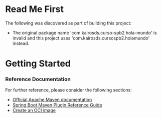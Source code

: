 # Read Me First
The following was discovered as part of building this project:

* The original package name 'com.kairosds.curso-spb2.hola-mundo' is invalid and this project uses 'com.kairosds.cursospb2.holamundo' instead.

# Getting Started

### Reference Documentation
For further reference, please consider the following sections:

* [Official Apache Maven documentation](https://maven.apache.org/guides/index.html)
* [Spring Boot Maven Plugin Reference Guide](https://docs.spring.io/spring-boot/docs/2.6.3/maven-plugin/reference/html/)
* [Create an OCI image](https://docs.spring.io/spring-boot/docs/2.6.3/maven-plugin/reference/html/#build-image)

